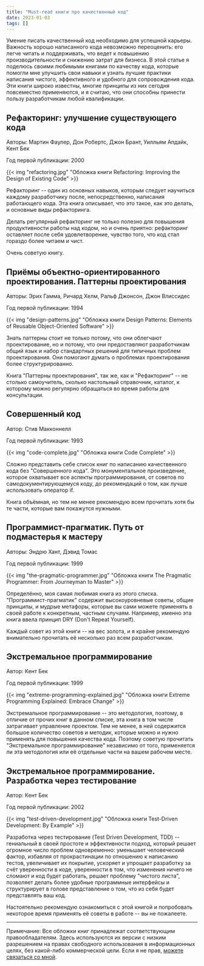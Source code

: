 ```yaml
---
title: "Must-read книги про качественный код"
date: 2023-01-03
tags: []
---
```


Умение писать качественный код необходимо для успешной карьеры. 
Важность хорошо написанного кода невозможно переоценить: 
его легче читать и поддерживать, что ведет к повышению производительности и 
снижению затрат для бизнеса. В этой статье я поделюсь своими любимыми книгами 
по качеству кода, которые помогли мне улучшить свои навыки и 
узнать лучшие практики написания чистого, эффективного и 
удобного для сопровождения кода. Эти книги широко известны, многие принципы из
них сегодня повсеместно применяются, и я считаю, что они способны принести 
пользу разработчикам любой квалификации.
<!--more-->

## Рефакторинг: улучшение существующего кода

Авторы: Мартин Фаулер, Дон Робертс, Джон Брант, Уилльям Апдайк, Кент Бек

Год первой публикации: 2000

{{< img "refactoring.jpg" "Обложка книги Refactoring: Improving the Design of Existing Code" >}}

Рефакторинг -- один из основных навыков, которым следует научиться каждому
разработчику после, непосредственно, написания работающего кода. 
Эта книга описывает, что это такое, как это делать, и основные виды 
рефакторинга.

Делать регулярный рефакторинг не только полезно для повышения
продуктивности работы над кодом, но и очень приятно: рефакторинг оставляет после
себя удовлетворение, чувство того, что код стал гораздо более читаем и чист.

Очень советую книгу.

## Приёмы объектно-ориентированного проектирования. Паттерны проектирования

Авторы: Эрих Гамма, Ричард Хелм, Ральф Джонсон, Джон Влиссидес

Год первой публикации: 1994

{{< img "design-patterns.jpg" "Обложка книги Design Patterns: Elements of Reusable Object-Oriented Software" >}}

Знать паттерны стоит не только потому, что они облегчают проектирование,
но и потому, что они предоставляют разработчикам общий язык и 
набор стандартных решений для типичных проблем проектирования. 
Они помогают думать о проблемах проектирования более структурированно.

Книга "Паттерны проектирования", так же, как и "Рефакторинг" -- не столько
самоучитель, сколько настольный справочник, каталог, к которому можно регулярно
обращаться во время работы для консультации. 

## Совершенный код

Автор: Стив Макконнелл

Год первой публикации: 1993

{{< img "code-complete.jpg" "Обложка книги Code Complete" >}}

Сложно представить себе список книг по написанию качественного кода без 
"Совершенного кода". Это монументальное произведение, которое охватывает
все аспекты программирования, от советов по самодокументирующемуся коду, 
до рекомендаций о том, как лучше использовать оператор if.

Книга объёмная, но тем не менее рекомендую всем прочитать хотя бы те части, 
которые вам покажутся нужными.

## Программист-прагматик. Путь от подмастерья к мастеру

Авторы: Эндрю Хант, Дэвид Томас

Год первой публикации: 1999

{{< img "the-pragmatic-programmer.jpg" "Обложка книги The Pragmatic Programmer: From Journeyman to Master" >}}

Определённо, моя самая любимая книга из этого списка. "Программист-прагматик" содержит высокоуровневые советы, общие принципы, и мудрые метафоры,
которые вы сами можете применять в своей работе к конкретным, частным случаям. 
Например, именно эта книга ввела принцип DRY (Don't Repeat Yourself).

Каждый совет из этой книги -- на вес золота, и я крайне рекомендую внимательно 
прочитать её несколько раз всем разработчикам.

## Экстремальное программирование

Автор: Кент Бек

Год первой публикации: 1999

{{< img "extreme-programming-explained.jpg" "Обложка книги Extreme Programming Explained: Embrace Change" >}}

Экстремальное программирование -- это методология, поэтому, в отличие от прочих
книг в данном списке, эта книга в том числе затрагивает управление проектом. 
Тем не менее, в ней содержится большое количество советов и методик,
которые можно и нужно применять для повышения качества кода. 
Поэтому советую прочитать "Экстремальное программирование" независимо от того, 
применяется ли эта методология или её отдельные части на вашем рабочем месте.

## Экстремальное программирование. Разработка через тестирование

Автор: Кент Бек

Год первой публикации: 2002

{{< img "test-driven-development.jpg" "Обложка книги Test-Driven Development: By Example" >}}

Разработка через тестирование (Test Driven Development, TDD) -- гениальный в
своей простоте и эффективности подход, который решает огромное число проблем
одновременно: уменьшает человеческий фактор, избавляя от прокрастинации по
отношению к написанию тестов, увеличивает их покрытие, ускоряет и упрощает разработку за счёт уверенности в коде, уверенности в том, что изменения 
ничего не сломают и код будет работать, решает проблему "чистого листа",
позволяет делать более удобные программные интерфейсы и структурирует в голове
представление о том, что из себя будет представлять ваш код.

Настоятельно рекомендую ознакомиться с этой книгой и попробовать некоторое время
применять её советы в работе -- вы не пожалеете.

----------

Примечание: Все обложки книг принадлежат соответствующим правообладателям. Здесь
используются их версии с низким разрешением на правах свободного использования
в информационных целях, без какой-либо коммерческой цели. 
Если я не прав, [можете связаться со мной](#contacts).
